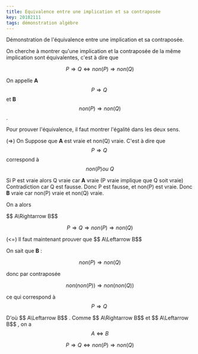 ```yaml
---
title: Equivalence entre une implication et sa contraposée
key: 20182111
tags: démonstration algèbre
---
```


Démonstration de l'équivalence entre une implication et sa contraposée.  
<!--more-->

On cherche à montrer qu'une implication et la contraposée de la même implication sont équivalentes, c'est à dire que

$$ P\Rightarrow Q\Leftrightarrow non\left( P\right) \Rightarrow non\left( Q\right) $$

On appelle **A**
$$ P\Rightarrow Q\ $$
et **B**
$$ non\left( P\right) \Rightarrow non\left( Q\right) $$
.

Pour prouver l'équivalence, il faut montrer l'égalité dans les deux sens.

(=>) On Suppose que **A** est vraie et non(Q) vraie.
C'est à dire que
$$ P\Rightarrow Q\ $$
correspond à
$$ non\left( P\right) ou\: Q $$

Si P est vraie alors Q vraie car **A** vraie (P vraie implique que Q soit vraie)
Contradiction car Q est fausse.
Donc P est fausse, et non(P) est vraie.
Donc **B** vraie car non(P) vraie et non(Q) vraie.

On a alors

$$ A\Rightarrow B\$$

$$ P\Rightarrow Q\Rightarrow non\left( P\right) \Rightarrow non\left( Q\right) $$

(<=) Il faut maintenant prouver que
$$ A\Leftarrow B\$$

On sait que **B** : 

$$ non\left( P\right) \Rightarrow non\left( Q\right) $$

donc par contraposée 

$$ non\left(non\left( P\right)\right) \Rightarrow non\left(non\left( Q\right)\right) $$

ce qui correspond à
$$ P\Rightarrow Q\ $$

D'où
$$ A\Leftarrow B\$$
.
Comme
$$ A\Rightarrow B\$$
et
$$ A\Leftarrow B\$$
, on a
$$ A\Leftrightarrow B $$

$$ P\Rightarrow Q\Leftrightarrow non\left( P\right) \Rightarrow non\left( Q\right) $$